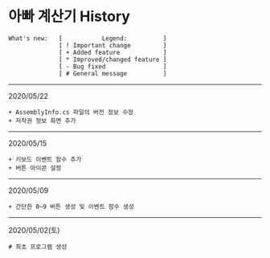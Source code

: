 ﻿# 아빠 계산기 History

```
What's new:   [           Legend:          ]
              [ ! Important change         ]
              [ + Added feature            ]
              [ * Improved/changed feature ]
              [ - Bug fixed                ]
              [ # General message          ]
```

---
2020/05/22
```
+ AssemblyInfo.cs 파일의 버전 정보 수정
+ 저작권 정보 화면 추가
```

---
2020/05/15
```
+ 키보드 이벤트 함수 추가
+ 버튼 아이콘 설정
```

---
2020/05/09
```
+ 간단한 0~9 버튼 생성 및 이벤트 함수 생성
```

---
2020/05/02(토)
```
# 최초 프로그램 생성
```